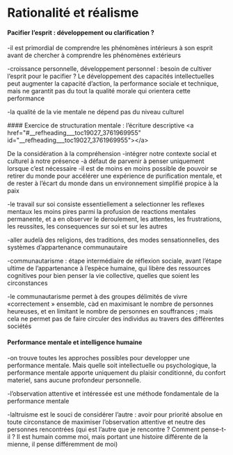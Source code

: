 # Rationalité et réalisme

#### Pacifier l’esprit : développement ou clarification ? 

-il est primordial de comprendre les phénomènes intérieurs à son esprit avant de chercher à comprendre les phénomènes extérieurs

-croissance personnelle, développement personnel : besoin de cultiver l’esprit pour le pacifier ? Le développement des capacités intellectuelles peut augmenter la capacité d’action, la performance sociale et technique, mais ne garantit pas du tout la qualité morale qui orientera cette performance

-la qualité de la vie mentale ne dépend pas du niveau culturel

\#\#\#\# Exercice de structuration mentale : l’écriture descriptive &lt;a href="\#\_\_refheading\_\_\_toc19027\_3761969955" id="\_\_refheading\_\_\_toc19027\_3761969955"&gt;&lt;\/a&gt;

De la considération à la compréhension -intégrer notre contexte social et culturel à notre présence -à défaut de parvenir à penser uniquement lorsque c’est nécessaire -il est de moins en moins possible de pouvoir se retirer du monde pour accélérer une expérience de purification mentale, et de rester à l’écart du monde dans un environnement simplifié propice à la paix

-le travail sur soi consiste essentiellement a selectionner les reflexes mentaux les moins pires parmi la profusion de reactions mentales permanente, et a en observer le deroulement, les attentes, les frustrations, les reussites, les consequences sur soi et sur les autres

-aller audelà des religions, des traditions, des modes sensationnelles, des systèmes d’appartenance communautaire

-communautarisme : étape intermédiaire de réflexion sociale, avant l’étape ultime de l’appartenance à l’espèce humaine, qui libère des ressources cognitives pour bien penser la vie collective, quelles que soient les circonstances

-le communautarisme permet à des groupes délimités de vivre «correctement » ensemble, càd en maximisant le nombre de personnes heureuses, et en limitant le nombre de personnes en souffrances ; mais cela ne permet pas de faire circuler des individus au travers des différentes sociétés

#### Performance mentale et intelligence humaine 

-on trouve toutes les approches possibles pour developper une performance mentale. Mais quelle soit intellectuelle ou psychologique, la performance mentale apporte uniquement du plaisir conditionné, du confort materiel, sans aucune profondeur personnelle.

-l’observation attentive et intéressée est une méthode fondamentale de la performance mentale

-laltruisme est le souci de considérer l’autre : avoir pour priorité absolue en toute circonstance de maximiser l’observation attentive et neutre des personnes rencontrées \(qui est l’autre que je rencontre ? Comment pense-t-il ? Il est humain comme moi, mais portant une histoire différente de la mienne, il pense différemment de moi\)

